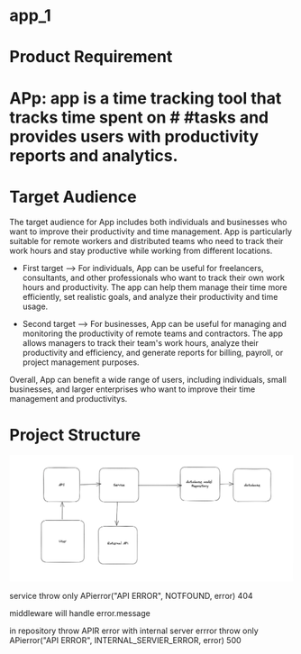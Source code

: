 # app_1


# Product Requirement

 # APp: app is a time tracking tool that tracks time spent on  # #tasks and provides users with productivity reports and analytics.

# Target Audience
  The target audience for App includes both individuals and businesses who want to improve their productivity and time management. App is particularly suitable for remote workers and distributed teams who need to track their work hours and stay productive while working from different locations.

  - First target --> For individuals, App can be useful for freelancers, consultants, and other professionals who want to track their own work hours and productivity. The app can help them manage their time more efficiently, set realistic goals, and analyze their productivity and time usage.

  - Second target --> For businesses, App can be useful for managing and monitoring the productivity of remote teams and contractors. The app allows managers to track their team's work hours, analyze their productivity and efficiency, and generate reports for billing, payroll, or project management purposes.

  Overall, App can benefit a wide range of users, including individuals, small businesses, and larger enterprises who want to improve their time management and productivitys.

# Project Structure
<img src="/assets/app_1_project_structure.png" alt="Alt text" title="Optional title">

 
service throw only APierror("API ERROR", NOTFOUND, error) 404

middleware will handle error.message

in repository throw APIR error with internal server errror
throw only APierror("API ERROR", INTERNAL_SERVIER_ERROR, error) 500
